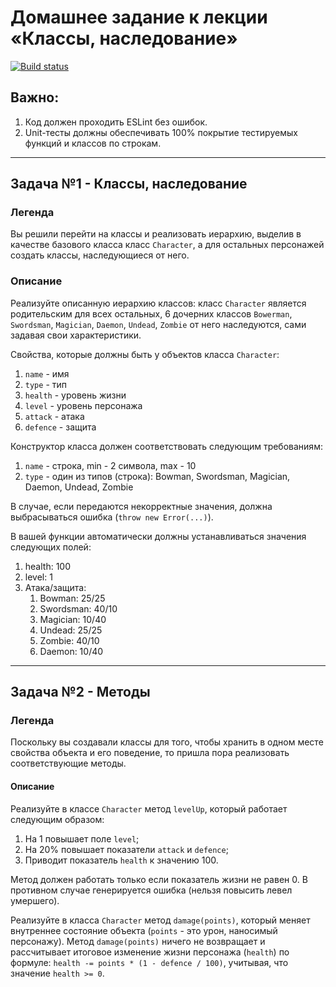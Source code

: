 # Домашнее задание к лекции «Классы, наследование»

[![Build status](https://ci.appveyor.com/api/projects/status/k8q79agsmwct12t4?svg=true)](https://ci.appveyor.com/project/Professor-Severus-Snape/ajs-oop)

## Важно:
1. Код должен проходить ESLint без ошибок.
2. Unit-тесты должны обеспечивать 100% покрытие тестируемых функций и классов по строкам.

---

## Задача №1 - Классы, наследование

### Легенда

Вы решили перейти на классы и реализовать иерархию, выделив в качестве базового класса класс `Character`, а для остальных персонажей создать классы, наследующиеся от него.

### Описание

Реализуйте описанную иерархию классов: класс `Character` является родительским для всех остальных, 6 дочерних классов `Bowerman`, `Swordsman`, `Magician`, `Daemon`, `Undead`, `Zombie` от него наследуются, сами задавая свои характеристики.

Свойства, которые должны быть у объектов класса `Character`:
1. `name` - имя
2. `type` - тип
3. `health` - уровень жизни
4. `level` - уровень персонажа
5. `attack` - атака
6. `defence` - защита

Конструктор класса должен соответствовать следующим требованиям:
1. `name` - строка, min - 2 символа, max - 10
2. `type` - один из типов (строка): Bowman, Swordsman, Magician, Daemon, Undead, Zombie

В случае, если передаются некорректные значения, должна выбрасываться ошибка (`throw new Error(...)`).

В вашей функции автоматически должны устанавливаться значения следующих полей:
1. health: 100
2. level: 1
3. Атака/защита:
   1. Bowman: 25/25
   2. Swordsman: 40/10
   3. Magician: 10/40
   4. Undead: 25/25
   5. Zombie: 40/10
   6. Daemon: 10/40

---

## Задача №2 - Методы

### Легенда

Поскольку вы создавали классы для того, чтобы хранить в одном месте свойства объекта и его поведение, то пришла пора реализовать соответствующие методы.

#### Описание

Реализуйте в классе `Character` метод `levelUp`, который работает следующим образом:
1. На 1 повышает поле `level`;
1. На 20% повышает показатели `attack` и `defence`;
1. Приводит показатель `health` к значению 100.

Метод должен работать только если показатель жизни не равен 0. В противном случае генерируется ошибка (нельзя повысить левел умершего).

Реализуйте в класса `Character` метод `damage(points)`, который меняет внутреннее состояние объекта (`points` -  это урон, наносимый персонажу). Метод `damage(points)` ничего не возвращает и рассчитывает итоговое изменение жизни персонажа (`health`) по формуле: `health -= points * (1 - defence / 100)`, учитывая, что значение `health >= 0`.